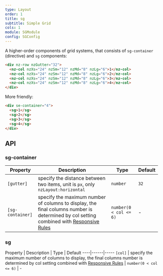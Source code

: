 ```yaml
---
type: Layout
order: 1
title: sg
subtitle: Simple Grid
cols: 1
module: SGModule
config: SGConfig
---
```


A higher-order components of grid systems, that consists of `sg-container` (directive) and `sg` components:

```html
<div nz-row nzGutter="32">
  <nz-col nzXs="24" nzSm="12" nzMd="8" nzLg="6">1</nz-col>
  <nz-col nzXs="24" nzSm="12" nzMd="8" nzLg="6">2</nz-col>
  <nz-col nzXs="24" nzSm="12" nzMd="8" nzLg="6">3</nz-col>
  <nz-col nzXs="24" nzSm="12" nzMd="8" nzLg="6">4</nz-col>
</div>
```

More friendly:

```html
<div se-container="4">
  <sg>1</sg>
  <sg>2</sg>
  <sg>3</sg>
  <sg>4</sg>
</div>
```

## API

### sg-container

Property | Description | Type | Default
----|------|-----|------
`[gutter]` | specify the distance between two items, unit is `px`, only `nzLayout:horizontal` | `number` | `32`
`[sg-container]` | specify the maximum number of columns to display, the final columns number is determined by col setting combined with [Responsive Rules](/theme/responsive) | `number(0 < col <= 6)` | -

### sg

Property | Description | Type | Default
----|------|-----
`[col]` | specify the maximum number of columns to display, the final columns number is determined by col setting combined with [Responsive Rules](/theme/responsive) | `number(0 < col <= 6)` | -
